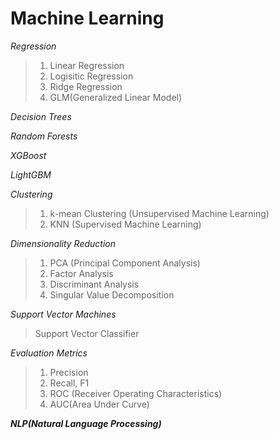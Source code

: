 # Machine Learning
*Regression*
> 1) Linear Regression
> 2) Logisitic Regression
> 3) Ridge Regression
> 4) GLM(Generalized Linear Model)

*Decision Trees*

*Random Forests*

*XGBoost*

*LightGBM*

*Clustering*
> 1) k-mean Clustering (Unsupervised Machine Learning)
> 2) KNN (Supervised Machine Learning)

*Dimensionality Reduction*
> 1) PCA (Principal Component Analysis)
> 2) Factor Analysis
> 3) Discriminant Analysis
> 4) Singular Value Decomposition

*Support Vector Machines*
> Support Vector Classifier

*Evaluation Metrics*
> 1) Precision
> 2) Recall, F1
> 3) ROC (Receiver Operating Characteristics)
> 4) AUC(Area Under Curve)

***NLP(Natural Language Processing)***

